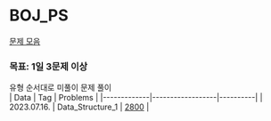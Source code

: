# BOJ_PS
<a href="https://github.com/tony9402/baekjoon">문제 모음<a/> <br/>
### 목표: 1일 3문제 이상
유형 순서대로 미풀이 문제 풀이<br/>
| Data        | Tag              | Problems | 
|-------------|------------------|----------|
| 2023.07.16. | Data_Structure_1 | [2800](https://www.notion.so/hnnynh/2800-b339ab639e0b42d6af6dbffc7f6f4646) |
